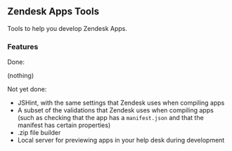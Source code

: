 ## Zendesk Apps Tools

Tools to help you develop Zendesk Apps.

### Features

Done:

(nothing)

Not yet done:

 * JSHint, with the same settings that Zendesk uses when compiling apps
 * A subset of the validations that Zendesk uses when compiling apps (such
   as checking that the app has a `manifest.json` and that the manifest
   has certain properties)
 * .zip file builder
 * Local server for previewing apps in your help desk during development
